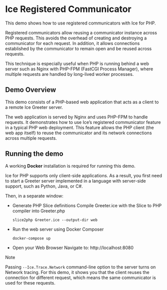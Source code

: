 # Ice Registered Communicator

This demo shows how to use registered communicators with Ice for PHP.

Registered communicators allow reusing a communicator instance across PHP requests. This avoids the overhead of creating
and destroying a communicator for each request. In addition, it allows connections established by the communicator to
remain open and be reused across requests.

This technique is especially useful when PHP is running behind a web server such as Nginx with PHP-FPM (FastCGI Process
Manager), where multiple requests are handled by long-lived worker processes.

## Demo Overview

This demo consists of a PHP-based web application that acts as a client to a remote Ice Greeter server.

The web application is served by Nginx and uses PHP-FPM to handle requests. It demonstrates how to use Ice’s registered
communicator feature in a typical PHP web deployment. This feature allows the PHP client (the web app itself) to reuse
the communicator and its network connections across multiple requests.

## Running the demo

A working **Docker** installation is required for running this demo.

Ice for PHP supports only client-side applications. As a result, you first need to start a Greeter server implemented
in a language with server-side support, such as Python, Java, or C#.

Then, in a separate window:

- Generate PHP Slice definitions
  Compile Greeter.ice with the Slice to PHP compiler into Greeter.php

  ```shell
  slice2php Greeter.ice --output-dir web
  ```

- Run the web server using Docker Composer

  ```shell
  docker-compose up
  ```

- Open your Web Browser
  Navigate to: http://localhost:8080

> [!NOTE]
> Passing `--Ice.Trace.Network` command-line option to the server turns on Network tracing. For this demo, it shows you
> that the client reuses the connection for different request, which means the same communicator is used for these requests.
